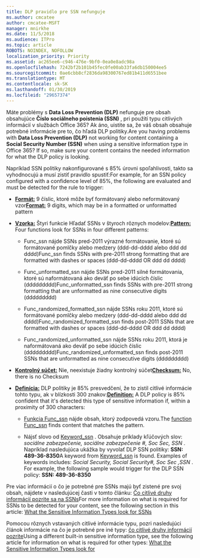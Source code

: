 ```yaml
---
title: DLP pravidlo pre SSN nefunguje
ms.author: cmcatee
author: cmcatee-MSFT
manager: mnirkhe
ms.date: 11/5/2018
ms.audience: ITPro
ms.topic: article
ROBOTS: NOINDEX, NOFOLLOW
localization_priority: Priority
ms.assetid: ac265ee6-c946-476e-9bf0-0ea0e8adc98a
ms.openlocfilehash: 7242bf2b101b45fec0fe00ab33fa6db150004ee5
ms.sourcegitcommit: 0ae6cbb8cf2836da98300767ed81b411d6551bee
ms.translationtype: MT
ms.contentlocale: sk-SK
ms.lasthandoff: 01/30/2019
ms.locfileid: "29657374"
---
```

<span data-ttu-id="a8052-p101">Máte problémy s **Data Loss Prevention (DLP)** nefunguje pre obsah obsahujúce **Číslo sociálneho poistenia (SSN)** , pri použití typu citlivých informácií v službách Office 365? Ak áno, uistite sa, že váš obsah obsahuje potrebné informácie pre to, čo hľadá DLP politiky.</span><span class="sxs-lookup"><span data-stu-id="a8052-p101">Are you having problems with **Data Loss Prevention (DLP)** not working for content containing a **Social Security Number (SSN)** when using a sensitive information type in Office 365? If so, make sure your content contains the needed information for what the DLP policy is looking.</span></span> 
  
<span data-ttu-id="a8052-104">Napríklad SSN politiky nakonfigurované s 85% úrovni spoľahlivosti, takto sa vyhodnocujú a musí zistiť pravidlo spustiť:</span><span class="sxs-lookup"><span data-stu-id="a8052-104">For example, for an SSN policy configured with a confidence level of 85%, the following are evaluated and must be detected for the rule to trigger:</span></span>
  
- <span data-ttu-id="a8052-105">**[Formát:](https://docs.microsoft.com/office365/securitycompliance/what-the-sensitive-information-types-look-for#format-80)** 9 číslic, ktoré môže byť formátovaný alebo neformátovaný vzor</span><span class="sxs-lookup"><span data-stu-id="a8052-105">**[Format:](https://docs.microsoft.com/office365/securitycompliance/what-the-sensitive-information-types-look-for#format-80)** 9 digits, which may be in a formatted or unformatted pattern</span></span> 
    
- <span data-ttu-id="a8052-106">**[Vzorka:](https://msconnect.microsoft.com/https:/docs.microsoft.com/office365/securitycompliance/what-the-sensitive-information-types-look-for#pattern-80)** Štyri funkcie Hľadať SSNs v štyroch rôznych modelov:</span><span class="sxs-lookup"><span data-stu-id="a8052-106">**[Pattern:](https://msconnect.microsoft.com/https:/docs.microsoft.com/office365/securitycompliance/what-the-sensitive-information-types-look-for#pattern-80)** Four functions look for SSNs in four different patterns:</span></span> 
    
  - <span data-ttu-id="a8052-107">Func_ssn nájde SSNs pred-2011 výrazné formátovanie, ktoré sú formátované pomlčky alebo medzery (ddd-dd-dddd alebo ddd dd dddd)</span><span class="sxs-lookup"><span data-stu-id="a8052-107">Func_ssn finds SSNs with pre-2011 strong formatting that are formatted with dashes or spaces (ddd-dd-dddd OR ddd dd dddd)</span></span>
    
  - <span data-ttu-id="a8052-108">Func_unformatted_ssn nájde SSNs pred-2011 silné formátovania, ktoré sú naformátovaná ako deväť po sebe idúcich číslic (ddddddddd)</span><span class="sxs-lookup"><span data-stu-id="a8052-108">Func_unformatted_ssn finds SSNs with pre-2011 strong formatting that are unformatted as nine consecutive digits (ddddddddd)</span></span>
    
  - <span data-ttu-id="a8052-109">Func_randomized_formatted_ssn nájde SSNs roku 2011, ktoré sú formátované pomlčky alebo medzery (ddd-dd-dddd alebo ddd dd dddd)</span><span class="sxs-lookup"><span data-stu-id="a8052-109">Func_randomized_formatted_ssn finds post-2011 SSNs that are formatted with dashes or spaces (ddd-dd-dddd OR ddd dd dddd)</span></span>
    
  - <span data-ttu-id="a8052-110">Func_randomized_unformatted_ssn nájde SSNs roku 2011, ktorá je naformátovaná ako deväť po sebe idúcich číslic (ddddddddd)</span><span class="sxs-lookup"><span data-stu-id="a8052-110">Func_randomized_unformatted_ssn finds post-2011 SSNs that are unformatted as nine consecutive digits (ddddddddd)</span></span>
    
- <span data-ttu-id="a8052-111">**[Kontrolný súčet:](https://docs.microsoft.com/office365/securitycompliance/what-the-sensitive-information-types-look-for#checksum-79)** Nie, neexistuje žiadny kontrolný súčet</span><span class="sxs-lookup"><span data-stu-id="a8052-111">**[Checksum:](https://docs.microsoft.com/office365/securitycompliance/what-the-sensitive-information-types-look-for#checksum-79)** No, there is no Checksum</span></span> 
    
- <span data-ttu-id="a8052-112">**[Definícia:](https://docs.microsoft.com/office365/securitycompliance/what-the-sensitive-information-types-look-for#definition-80)** DLP politiky je 85% presvedčení, že to zistil citlivé informácie tohto typu, ak v blízkosti 300 znakov:</span><span class="sxs-lookup"><span data-stu-id="a8052-112">**[Definition:](https://docs.microsoft.com/office365/securitycompliance/what-the-sensitive-information-types-look-for#definition-80)** A DLP policy is 85% confident that it's detected this type of sensitive information if, within a proximity of 300 characters:</span></span> 
    
  - <span data-ttu-id="a8052-113">[Funkcia Func_ssn](https://docs.microsoft.com/office365/securitycompliance/what-the-sensitive-information-types-look-for#pattern-80) nájde obsah, ktorý zodpovedá vzoru.</span><span class="sxs-lookup"><span data-stu-id="a8052-113">The [function Func_ssn](https://docs.microsoft.com/office365/securitycompliance/what-the-sensitive-information-types-look-for#pattern-80) finds content that matches the pattern.</span></span> 
    
  - <span data-ttu-id="a8052-p102">Nájsť slovo od [Keyword_ssn](https://docs.microsoft.com/office365/securitycompliance/what-the-sensitive-information-types-look-for#keyword_ssn) . Obsahuje príklady kľúčových slov: *sociálne zabezpečenie, sociálne zabezpečenie #, Soc Sec, SSN* . Napríklad nasledujúca ukážka by vyvolať DLP SSN politiky: **SSN: 489-36-8350**</span><span class="sxs-lookup"><span data-stu-id="a8052-p102">A keyword from [Keyword_ssn](https://docs.microsoft.com/office365/securitycompliance/what-the-sensitive-information-types-look-for#keyword_ssn) is found. Examples of keywords includes:  *Social Security, Social Security#, Soc Sec ,SSN*  . For example, the following sample would trigger for the DLP SSN policy: **SSN: 489-36-8350**</span></span>
    
<span data-ttu-id="a8052-117">Pre viac informácií o čo je potrebné pre SSNs majú byť zistené pre svoj obsah, nájdete v nasledujúcej časti v tomto článku: [Čo citlivé druhy informácií pozrite sa na SSNs](https://docs.microsoft.com/office365/securitycompliance/what-the-sensitive-information-types-look-for#us-social-security-number-ssn)</span><span class="sxs-lookup"><span data-stu-id="a8052-117">For more information on what is required for SSNs to be detected for your content, see the following section in this article: [What the Sensitive Information Types look for SSNs](https://docs.microsoft.com/office365/securitycompliance/what-the-sensitive-information-types-look-for#us-social-security-number-ssn)</span></span>
  
<span data-ttu-id="a8052-118">Pomocou rôznych vstavaných citlivé informácie typu, pozri nasledujúci článok informácie na čo je potrebné pre iné typy: [čo citlivé druhy informácií pozrite](https://docs.microsoft.com/office365/securitycompliance/what-the-sensitive-information-types-look-for)</span><span class="sxs-lookup"><span data-stu-id="a8052-118">Using a different built-in sensitive information type, see the following article for information on what is required for other types: [What the Sensitive Information Types look for](https://docs.microsoft.com/office365/securitycompliance/what-the-sensitive-information-types-look-for)</span></span>
  

